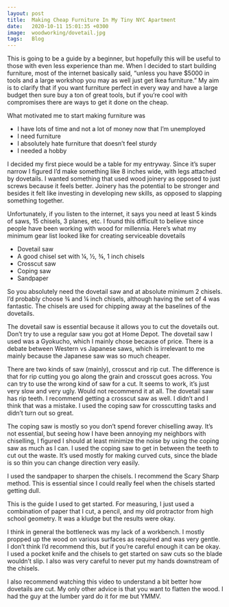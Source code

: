 ```yaml
---
layout: post
title:  Making Cheap Furniture In My Tiny NYC Apartment
date:   2020-10-11 15:01:35 +0300
image:  woodworking/dovetail.jpg
tags:   Blog
---
```


This is going to be a guide by a beginner, but hopefully this will be useful to those with even less experience than me. When I decided to start building furniture, most of the internet basically said, “unless you have $5000 in tools and a large workshop you may as well just get Ikea furniture.” My aim is to clarify that if you want furniture perfect in every way and have a large budget then sure buy a ton of great tools, but if you’re cool with compromises there are ways to get it done on the cheap.

What motivated me to start making furniture was
* I have lots of time and not a lot of money now that I’m unemployed
* I need furniture
* I absolutely hate furniture that doesn’t feel sturdy
* I needed a hobby

I decided my first piece would be a table for my entryway. Since it’s super narrow I figured I’d make something like 8 inches wide, with legs attached by dovetails. I wanted something that used wood joinery as opposed to just screws because it feels better. Joinery has the potential to be stronger and besides it felt like investing in developing new skills, as opposed to slapping something together. 

Unfortunately, if you listen to the internet, it says you need at least 5 kinds of saws, 15 chisels, 3 planes, etc. I found this difficult to believe since people have been working with wood for millennia. Here’s what my minimum gear list looked like for creating serviceable dovetails

* Dovetail saw
* A good chisel set with ¼, ½, ¾, 1 inch chisels
* Crosscut saw
* Coping saw
* Sandpaper

So you absolutely need the dovetail saw and at absolute minimum 2 chisels. I’d probably choose ¾ and ¼ inch chisels, although having the set of 4 was fantastic. The chisels are used for chipping away at the baselines of the dovetails.

The dovetail saw is essential because it allows you to cut the dovetails out. Don’t try to use a regular saw you got at Home Depot. The dovetail saw I used was a Gyokucho, which I mainly chose because of price. There is a debate between Western vs Japanese saws, which is irrelevant to me mainly because the Japanese saw was so much cheaper.

There are two kinds of saw (mainly), crosscut and rip cut. The difference is that for rip cutting you go along the grain and crosscut goes across. You can try to use the wrong kind of saw for a cut. It seems to work, it’s just very slow and very ugly. Would not recommend it at all. The dovetail saw has rip teeth. I recommend getting a crosscut saw as well. I didn’t and I think that was a mistake. I used the coping saw for crosscutting tasks and didn’t turn out so great.

The coping saw is mostly so you don’t spend forever chiselling away. It’s not essential, but seeing how I have been annoying my neighbors with chiselling, I figured I should at least minimize the noise by using the coping saw as much as I can. I used the coping saw to get in between the teeth to cut out the waste. It’s used mostly for making curved cuts, since the blade is so thin you can change direction very easily.

I used the sandpaper to sharpen the chisels. I recommend the Scary Sharp method. This is essential since I could really feel when the chisels started getting dull.

This is the guide I used to get started. For measuring, I just used a combination of paper that I cut, a pencil, and my old protractor from high school geometry. It was a kludge but the results were okay.

I think in general the bottleneck was my lack of a workbench. I mostly propped up the wood on various surfaces as required and was very gentle. I don’t think I’d recommend this, but if you’re careful enough it can be okay. I used a pocket knife and the chisels to get started on saw cuts so the blade wouldn’t slip. I also was very careful to never put my hands downstream of the chisels.

I also recommend watching this video to understand a bit better how dovetails are cut. My only other advice is that you want to flatten the wood. I had the guy at the lumber yard do it for me but YMMV.
